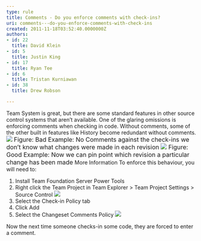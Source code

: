 ```yaml
---
type: rule
title: Comments - Do you enforce comments with check-ins?
uri: comments---do-you-enforce-comments-with-check-ins
created: 2011-11-18T03:52:40.0000000Z
authors:
- id: 22
  title: David Klein
- id: 5
  title: Justin King
- id: 17
  title: Ryan Tee
- id: 6
  title: Tristan Kurniawan
- id: 38
  title: Drew Robson

---
```


 Team System is great, but there are some standard features in other source control systems that aren’t available. One of the glaring omissions is enforcing comments when checking in code. Without comments, some of the other built in features like History become redundant without comments.  ![](/TFS/RulesToBetterVersionControlwithTFS(AKASourceControl)/PublishingImages/CommentsBad.jpg) <font class="ms-rteCustom-FigureBad" size="+0">Figure&#58; Bad Example&#58; No Comments against the check-ins we don’t know what changes were made in each revision </font>![](/TFS/RulesToBetterVersionControlwithTFS(AKASourceControl)/PublishingImages/CommentsGood.jpg) <font class="ms-rteCustom-FigureGood" size="+0">Figure&#58; Good Example&#58; Now we can pin point which revision a particular change has been made </font>
More Information 
To enforce this behaviour, you will need to:

1. Install Team Foundation Server Power Tools
2. Right click the Team Project in Team Explorer &gt; Team Project Settings &gt; Source Control ![](/TFS/RulesToBetterVersionControlwithTFS(AKASourceControl)/PublishingImages/Enforce1.jpg)
3. Select the Check-in Policy tab
4. Click Add
5. Select the Changeset Comments Policy 
![](/TFS/RulesToBetterVersionControlwithTFS(AKASourceControl)/PublishingImages/Enforce2.jpg)

 Now the next time someone checks-in some code, they are forced to enter a comment.   
